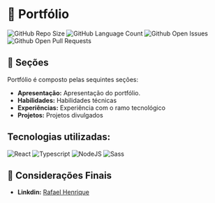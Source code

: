 # 🔰 Portfólio

![GitHub Repo Size][github-repo-size-shield]
![GitHub Language Count][github-language-count]
![Github Open Issues][github-open-issues]
![Github Open Pull Requests][github-open-pull-requests]

## 📜 Seções

Portfólio é composto pelas sequintes seções:

-   **Apresentação:** Apresentação do portfólio.
-   **Habilidades:** Habilidades técnicas
-   **Experiências:** Experiência com o ramo tecnológico
-   **Projetos:** Projetos divulgados

## Tecnologias utilizadas:

![React][react-badge]
![Typescript][typescript-badge]
![NodeJS][node-js-badge]
![Sass][sass-badge]

## 📍 Considerações Finais

-   **Linkdin:** [Rafael Henrique][linkedin]

<!-- Links -->

[github-repo-size-shield]: https://img.shields.io/github/repo-size/devrafaelsoares/portfolio
[github-language-count]: https://img.shields.io/github/languages/count/devrafaelsoares/portfolio
[github-open-issues]: https://img.shields.io/bitbucket/issues/devrafaelsoares/portfolio
[github-open-pull-requests]: https://img.shields.io/bitbucket/pr-raw/devrafaelsoares/portfolio
[linkedin]: https://www.linkedin.com/in/rafael-henrique-soares-de-freitas-2a667a23a/

<!-- Badges -->

[typescript-badge]: https://img.shields.io/badge/-Typescript-333333?style=flat&logo=typescript
[react-badge]: https://img.shields.io/badge/-React-333333?style=flat&logo=react
[node-js-badge]: https://img.shields.io/badge/-NodeJS-333333?style=flat&logo=node.js
[sass-badge]: https://img.shields.io/badge/-Sass-333333?style=flat&logo=sass
